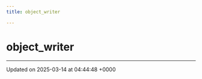 ```yaml
---
title: object_writer

---
```


# object_writer





-------------------------------

Updated on 2025-03-14 at 04:44:48 +0000